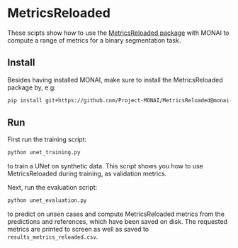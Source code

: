 # MetricsReloaded
These scipts show how to use the [MetricsReloaded package](https://github.com/Project-MONAI/MetricsReloaded) with MONAI to compute a range of metrics for a binary segmentation task.

## Install
Besides having installed MONAI, make sure to install the MetricsReloaded package by, e.g:
```sh
pip install git+https://github.com/Project-MONAI/MetricsReloaded@monai-support
```

## Run
First run the training script:
```sh
python unet_training.py
```
to train a UNet on synthetic data. This script shows you how to use MetricsReloaded during training, as validation metrics.

Next, run the evaluation script:
```sh
python unet_evaluation.py
```
to predict on unsen cases and compute MetricsReloaded metrics from the predictions and references, which have been saved on disk. The requested metrics are printed to screen as well as saved to `results_metrics_reloaded.csv`.
